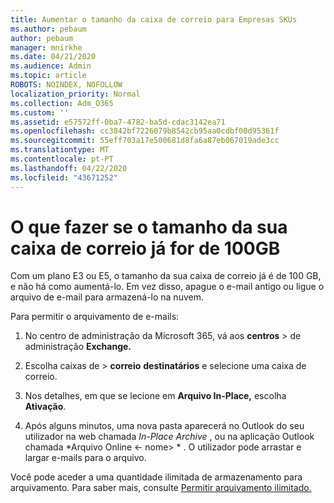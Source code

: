 ```yaml
---
title: Aumentar o tamanho da caixa de correio para Empresas SKUs
ms.author: pebaum
author: pebaum
manager: mnirkhe
ms.date: 04/21/2020
ms.audience: Admin
ms.topic: article
ROBOTS: NOINDEX, NOFOLLOW
localization_priority: Normal
ms.collection: Adm_O365
ms.custom: ''
ms.assetid: e57572ff-0ba7-4782-ba5d-cdac3142ea71
ms.openlocfilehash: cc3842bf7226079b8542cb95aa0cdbf00d95361f
ms.sourcegitcommit: 55eff703a17e500681d8fa6a87eb067019ade3cc
ms.translationtype: MT
ms.contentlocale: pt-PT
ms.lasthandoff: 04/22/2020
ms.locfileid: "43671252"
---
```

# <a name="what-to-do-if-your-mailbox-size-is-already-100gb"></a>O que fazer se o tamanho da sua caixa de correio já for de 100GB

Com um plano E3 ou E5, o tamanho da sua caixa de correio já é de 100 GB, e não há como aumentá-lo. Em vez disso, apague o e-mail antigo ou ligue o arquivo de e-mail para armazená-lo na nuvem. 
  
Para permitir o arquivamento de e-mails:
  
1. No centro de administração da Microsoft 365, vá aos **centros** \> de administração **Exchange.** 
    
2. Escolha caixas de \> **correio** **destinatários** e selecione uma caixa de correio. 
    
3. Nos detalhes, em que se lecione em **Arquivo In-Place,** escolha **Ativação**. 
    
4. Após alguns minutos, uma nova pasta aparecerá no Outlook do seu utilizador na web chamada *In-Place Archive* , ou na aplicação Outlook chamada *Arquivo Online \<- nome\> * . O utilizador pode arrastar e largar e-mails para o arquivo. 
    
Você pode aceder a uma quantidade ilimitada de armazenamento para arquivamento. Para saber mais, consulte [Permitir arquivamento ilimitado.](https://docs.microsoft.com/office365/securitycompliance/enable-unlimited-archiving)
  

